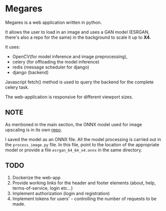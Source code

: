 # Megares
Megares is a web application written in python.

It allows the user to load in an image and uses a GAN model (ESRGAN, there's also a repo for the same)
in the background to scale it up to **X4**.

It uses:
* OpenCV(for model inference and image preprocessing),
* celery (for offloading the model inference)
* redis (message scheduler for django) 
* django (backend)

Javascript fetch() method is used to query the backend for the complete celery task.

The web-application is responsive for different viewport sizes.

## NOTE
As mentioned in the main section, the ONNX model used for image upscaling is in its own [repo](https://github.com/wretched-Man/Real-ESRGAN).

I saved the model as an ONNX file. All the model processing is carried out in the `process_image.py` file. In this file, point to the location of the appropriate model or provide a file `esrgan_64_64_x4.onnx` in the same directory.

## TODO
1. Dockerize the web-app
2. Provide working links for the header and footer elements (about, help, terms-of-service, login  etc...)
3. Implement authorization (login and registration)
4. Implement tokens for users' - controlling the number of requests to be made.
